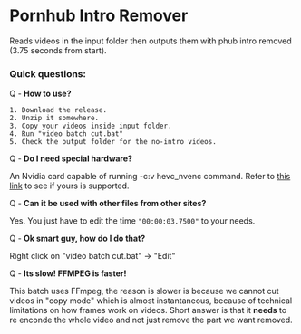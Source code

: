 # Pornhub Intro Remover

Reads videos in the input folder then outputs them with phub intro removed (3.75 seconds from start).

### Quick questions:

Q - **How to use?**

    1. Download the release. 
    2. Unzip it somewhere. 
    3. Copy your videos inside input folder.
    4. Run "video batch cut.bat"
    5. Check the output folder for the no-intro videos.



Q - **Do I need special hardware?**

An Nvidia card capable of running -c:v hevc_nvenc command. Refer to [this link](https://en.wikipedia.org/wiki/Nvidia_NVENC) to see if yours is supported.



Q - **Can it be used with other files from other sites?**

Yes. You just have to edit the time `"00:00:03.7500"` to your needs.

Q - **Ok smart guy, how do I do that?**

Right click on "video batch cut.bat" -> "Edit"

Q - **Its slow! FFMPEG is faster!**

This batch uses FFmpeg, the reason is slower is because we cannot cut videos in "copy mode" which is almost instantaneous, because of technical limitations on how frames work on videos. Short answer is that it **needs** to re enconde the whole video and not just remove the part we want removed.
